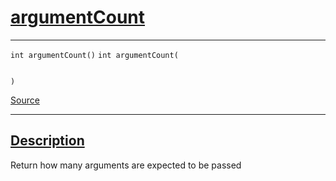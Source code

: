 
<h1 id="argument-count">
 <a href="#/api/function/argumentCount" class="anchor">
   <span>argumentCount</span>
  </a>
</h1>

<div class="signature">

<hr>

  <div class="definition-container">
    <div class="definition">
      <code class="desktop-only"><span class="token keyword">int</span> argumentCount()</code>
      <code class="mobile-only"><span class="token keyword">int</span> argumentCount(
    
)</code>
      <div class="flex-spacing"></div>
      <a href="https://github.com/libocca/occa/blob/06c83625/include/occa/functional/function.hpp#L60" target="_blank">Source</a>
    </div>
    
  </div>

  <hr>
</div>


<h2 id="description">
 <a href="#/api/function/argumentCount?id=description" class="anchor">
   <span>Description</span>
  </a>
</h2>

Return how many arguments are expected to be passed
